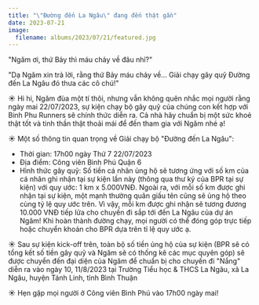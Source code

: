 ```yaml
---
title: "\"Đường đến La Ngâu\" đang đến thật gần"
date: 2023-07-21
image:
  filename: albums/2023/07/21/featured.jpg
---
```


"Ngăm ơi, thứ Bảy thì máu chảy về đâu nhỉ?"

"Dạ Ngăm xin trả lời, rằng thứ Bảy máu chảy về... Giải chạy gây quỹ Đường đến La Ngâu đó thưa các cô chú!"

☀️ Hi hi, Ngăm đùa một tí thôi, nhưng vẫn không quên nhắc mọi người rằng ngày mai 22/07/2023, sự kiện chạy bộ gây quỹ
của chúng con kết hợp với Binh Phu Runners sẽ chính thức diễn ra. Cả nhà hãy chuẩn bị một sức khoẻ thật tốt và tinh thần
thật thoải mái để đến tham gia với Ngăm nhé ạ!

☀️ Một số thông tin quan trọng về Giải chạy bộ "Đường đến La Ngâu":

- Thời gian: 17h00 ngày Thứ 7 22/07/2023
- Địa điểm: Công viên Bình Phú Quận 6
- Hình thức gây quỹ: Số tiền cá nhân ủng hộ sẽ tương ứng với số km của cá nhân ghi nhận tại sự kiện lần này (thông qua
  thư ký của BPR tại sự kiện) với quy ước: 1 km x 5.000VNĐ. Ngoài ra, với mỗi số km được ghi nhận tại sự kiện, một mạnh
  thường quân giấu tên cũng sẽ ủng hộ theo cùng tỷ lệ quy ước trên. Vì vậy, mỗi km được ghi nhận sẽ tương đương 10.000
  VNĐ tiếp lửa cho chuyến đi sắp tới đến La Ngâu của dự án Ngăm! Khi hoàn thành đường chạy, mọi người có thể đóng góp
  trực tiếp hoặc chuyển khoản cho BPR dựa trên tỉ lệ quy ước ạ.

☀️ Sau sự kiện kick-off trên, toàn bộ số tiền ủng hộ của sự kiện (BPR sẽ có tổng kết số tiền gây quỹ và Ngăm sẽ có thống
kê các mục quyên góp) sẽ được chuyển đến đại diện của Ngăm để chuẩn bị cho chuyến đi "Nắng" diễn ra vào ngày 10,
11/8/2023 tại Trường Tiểu học & THCS La Ngâu, xã La Ngâu, huyện Tánh Linh, tỉnh Bình Thuận

☀️ Hẹn gặp mọi người ở Công viên Bình Phú vào 17h00 ngày mai!
